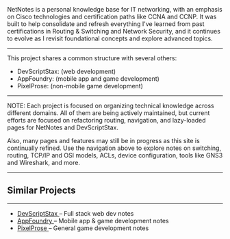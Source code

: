 <div class="siteInfoContent">
  NetNotes is a personal knowledge base for IT networking, with an emphasis on Cisco technologies
  and certification paths like CCNA and CCNP. It was built to help consolidate and refresh
  everything I've learned from past certifications in Routing & Switching and Network Security, and
  it continues to evolve as I revisit foundational concepts and explore advanced topics.
</div>

<hr />

<div class="otherSitesDescription">
  This project shares a common structure with several others:

- DevScriptStax: (web development)
- AppFoundry: (mobile app and game development)
- PixelProse: (non-mobile game development)

</div>

<hr />

<div class="Note">
  NOTE: Each project is focused on organizing technical knowledge across different domains. All of
  them are being actively maintained, but current efforts are focused on refactoring routing,
  navigation, and lazy-loaded pages for NetNotes and DevScriptStax.

Also, many pages and features may still be in progress as this site is continually refined. Use
the navigation above to explore notes on switching, routing, TCP/IP and OSI models, ACLs, device
configuration, tools like GNS3 and Wireshark, and more.

</div>

<hr />

<div class="relatedProjects">
  <h2 class="relatedProjectsHeader">Similar Projects</h2>
    <hr>
    <ul class="projectLinks">
      <li>
        <a
        href="https://devscriptstax.netlify.app/"
        target="_blank"
        rel="noopener noreferrer"
        >
        DevScriptStax
        </a>
        – Full stack web dev notes
      </li>
      <li>
        <a
        href="https://appfoundry.netlify.app/"
        target="_blank"
        rel="noopener noreferrer"
        >
        AppFoundry
        </a>
        – Mobile app & game development notes
      </li>
      <li>
        <a
        href="https://pixelprose.netlify.app/"
        target="_blank"
        rel="noopener noreferrer"
        >
        PixelProse
        </a>
        – General game development notes
      </li>
    </ul>
  
</div>